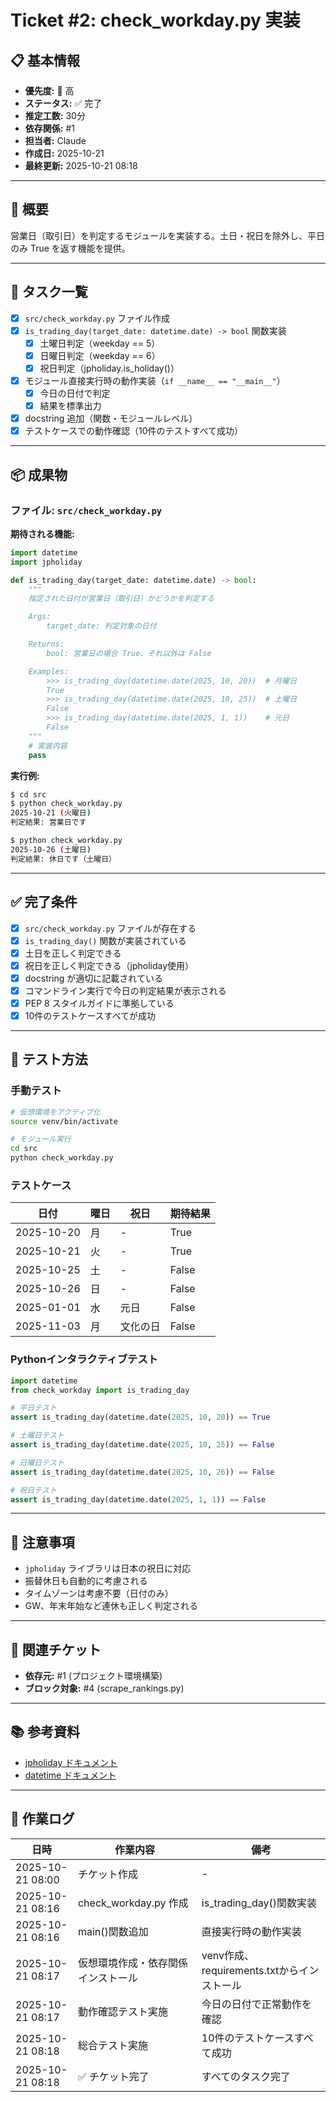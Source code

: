 # Ticket #2: check_workday.py 実装

## 📋 基本情報

- **優先度:** 🔴 高
- **ステータス:** ✅ 完了
- **推定工数:** 30分
- **依存関係:** #1
- **担当者:** Claude
- **作成日:** 2025-10-21
- **最終更新:** 2025-10-21 08:18

---

## 📝 概要

営業日（取引日）を判定するモジュールを実装する。土日・祝日を除外し、平日のみ True を返す機能を提供。

---

## 🎯 タスク一覧

- [x] `src/check_workday.py` ファイル作成
- [x] `is_trading_day(target_date: datetime.date) -> bool` 関数実装
  - [x] 土曜日判定（weekday == 5）
  - [x] 日曜日判定（weekday == 6）
  - [x] 祝日判定（jpholiday.is_holiday()）
- [x] モジュール直接実行時の動作実装（`if __name__ == "__main__"`）
  - [x] 今日の日付で判定
  - [x] 結果を標準出力
- [x] docstring 追加（関数・モジュールレベル）
- [x] テストケースでの動作確認（10件のテストすべて成功）

---

## 📦 成果物

### ファイル: `src/check_workday.py`

**期待される機能:**
```python
import datetime
import jpholiday

def is_trading_day(target_date: datetime.date) -> bool:
    """
    指定された日付が営業日（取引日）かどうかを判定する

    Args:
        target_date: 判定対象の日付

    Returns:
        bool: 営業日の場合 True、それ以外は False

    Examples:
        >>> is_trading_day(datetime.date(2025, 10, 20))  # 月曜日
        True
        >>> is_trading_day(datetime.date(2025, 10, 25))  # 土曜日
        False
        >>> is_trading_day(datetime.date(2025, 1, 1))    # 元日
        False
    """
    # 実装内容
    pass
```

**実行例:**
```bash
$ cd src
$ python check_workday.py
2025-10-21 (火曜日)
判定結果: 営業日です

$ python check_workday.py
2025-10-26 (土曜日)
判定結果: 休日です（土曜日）
```

---

## ✅ 完了条件

- [x] `src/check_workday.py` ファイルが存在する
- [x] `is_trading_day()` 関数が実装されている
- [x] 土日を正しく判定できる
- [x] 祝日を正しく判定できる（jpholiday使用）
- [x] docstring が適切に記載されている
- [x] コマンドライン実行で今日の判定結果が表示される
- [x] PEP 8 スタイルガイドに準拠している
- [x] 10件のテストケースすべてが成功

---

## 🧪 テスト方法

### 手動テスト

```bash
# 仮想環境をアクティブ化
source venv/bin/activate

# モジュール実行
cd src
python check_workday.py
```

### テストケース

| 日付 | 曜日 | 祝日 | 期待結果 |
|------|------|------|---------|
| 2025-10-20 | 月 | - | True |
| 2025-10-21 | 火 | - | True |
| 2025-10-25 | 土 | - | False |
| 2025-10-26 | 日 | - | False |
| 2025-01-01 | 水 | 元日 | False |
| 2025-11-03 | 月 | 文化の日 | False |

### Pythonインタラクティブテスト

```python
import datetime
from check_workday import is_trading_day

# 平日テスト
assert is_trading_day(datetime.date(2025, 10, 20)) == True

# 土曜日テスト
assert is_trading_day(datetime.date(2025, 10, 25)) == False

# 日曜日テスト
assert is_trading_day(datetime.date(2025, 10, 26)) == False

# 祝日テスト
assert is_trading_day(datetime.date(2025, 1, 1)) == False
```

---

## 📌 注意事項

- `jpholiday` ライブラリは日本の祝日に対応
- 振替休日も自動的に考慮される
- タイムゾーンは考慮不要（日付のみ）
- GW、年末年始など連休も正しく判定される

---

## 🔗 関連チケット

- **依存元:** #1 (プロジェクト環境構築)
- **ブロック対象:** #4 (scrape_rankings.py)

---

## 📚 参考資料

- [jpholiday ドキュメント](https://pypi.org/project/jpholiday/)
- [datetime ドキュメント](https://docs.python.org/3/library/datetime.html)

---

## 📝 作業ログ

| 日時 | 作業内容 | 備考 |
|------|---------|------|
| 2025-10-21 08:00 | チケット作成 | - |
| 2025-10-21 08:16 | check_workday.py 作成 | is_trading_day()関数実装 |
| 2025-10-21 08:16 | main()関数追加 | 直接実行時の動作実装 |
| 2025-10-21 08:17 | 仮想環境作成・依存関係インストール | venv作成、requirements.txtからインストール |
| 2025-10-21 08:17 | 動作確認テスト実施 | 今日の日付で正常動作を確認 |
| 2025-10-21 08:18 | 総合テスト実施 | 10件のテストケースすべて成功 |
| 2025-10-21 08:18 | ✅ チケット完了 | すべてのタスク完了 |
